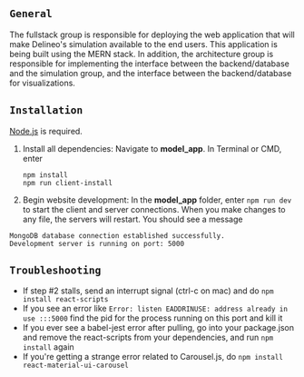 ## `General`

The fullstack group is responsible for deploying the web application that will make Delineo's simulation available to the end users. This application is being built using the MERN stack. In addition, the architecture group is responsible for implementing the interface between the backend/database and the simulation group, and the interface between the backend/database for visualizations.

## `Installation`
[Node.js](https://nodejs.org/en/download) is required.

1. Install all dependencies: Navigate to **model_app**. In Terminal or CMD, enter
	```
	npm install
	npm run client-install
	```

2. Begin website development: In the **model_app** folder, enter `npm run dev` to start the client and server connections. When you make changes to any file, the servers will restart. You should see a message

```
MongoDB database connection established successfully.
Development server is running on port: 5000
```

## `Troubleshooting`
- If step #2 stalls, send an interrupt signal (ctrl-c on mac) and do `npm install react-scripts`
- If you see an error like `Error: listen EADDRINUSE: address already in use :::5000` find the pid for the process running on this port and kill it
- If you ever see a babel-jest error after pulling, go into your package.json and remove the react-scripts from your dependencies, and run `npm install` again
- If you're getting a strange error related to Carousel.js, do `npm install react-material-ui-carousel`


